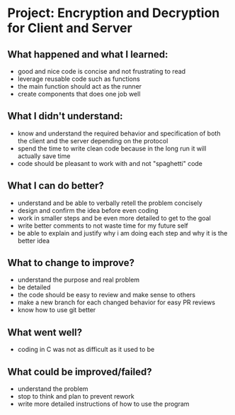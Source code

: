 # Project: Encryption and Decryption for Client and Server

## What happened and what I learned:

- good and nice code is concise and not frustrating to read
- leverage reusable code such as functions
- the main function should act as the runner
- create components that does one job well

## What I didn't understand:

- know and understand the required behavior and specification of both the client and the server depending on the protocol
- spend the time to write clean code because in the long run it will actually save time
- code should be pleasant to work with and not "spaghetti" code

## What I can do better?

- understand and be able to verbally retell the problem concisely
- design and confirm the idea before even coding
- work in smaller steps and be even more detailed to get to the goal
- write better comments to not waste time for my future self
- be able to explain and justify why i am doing each step and why it is the better idea

## What to change to improve?
- understand the purpose and real problem
- be detailed 
- the code should be easy to review and make sense to others
- make a new branch for each changed behavior for easy PR reviews
- know how to use git better

## What went well?
- coding in C was not as difficult as it used to be

## What could be improved/failed?
- understand the problem
- stop to think and plan to prevent rework
- write more detailed instructions of how to use the program
